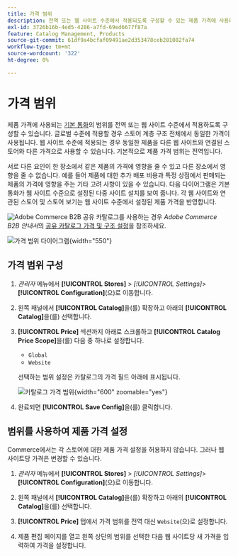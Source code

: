 ```yaml
---
title: 가격 범위
description: 전역 또는 웹 사이트 수준에서 적용되도록 구성할 수 있는 제품 가격에 사용되는 범위에 대해 알아봅니다.
exl-id: 3726b16b-4ed5-4286-a7fd-69ed6677f87a
feature: Catalog Management, Products
source-git-commit: 61df9a4bcfaf09491ae2d353478ceb281082fa74
workflow-type: tm+mt
source-wordcount: '322'
ht-degree: 0%

---
```


# 가격 범위

제품 가격에 사용되는 [기본 통화](../stores-purchase/currency-configuration.md)의 범위를 전역 또는 웹 사이트 수준에서 적용하도록 구성할 수 있습니다. 글로벌 수준에 적용할 경우 스토어 계층 구조 전체에서 동일한 가격이 사용됩니다. 웹 사이트 수준에 적용되는 경우 동일한 제품을 다른 웹 사이트와 연결된 스토어와 다른 가격으로 사용할 수 있습니다. 기본적으로 제품 가격 범위는 전역입니다.

서로 다른 요인이 한 장소에서 같은 제품의 가격에 영향을 줄 수 있고 다른 장소에서 영향을 줄 수 없습니다. 예를 들어 제품에 대한 추가 배포 비용과 특정 상점에서 판매되는 제품의 가격에 영향을 주는 기타 고려 사항이 있을 수 있습니다. 다음 다이어그램은 기본 통화가 웹 사이트 수준으로 설정된 다중 사이트 설치를 보여 줍니다. 각 웹 사이트와 연관된 스토어 및 스토어 보기는 웹 사이트 수준에서 설정된 제품 가격을 반영합니다.

![Adobe Commerce B2B](../assets/b2b.svg) 공유 카탈로그를 사용하는 경우 _Adobe Commerce B2B 안내서_&#x200B;의 [공유 카탈로그 가격 및 구조 설정](../b2b/catalog-shared-pricing-structure.md)을 참조하세요.

![가격 범위 다이어그램](./assets/catalog-price-scope.svg){width="550"}

## 가격 범위 구성

1. _관리자_ 메뉴에서 **[!UICONTROL Stores]** > _[!UICONTROL Settings]_>**[!UICONTROL Configuration]**(으)로 이동합니다.

1. 왼쪽 패널에서 **[!UICONTROL Catalog]**&#x200B;을(를) 확장하고 아래의 **[!UICONTROL Catalog]**&#x200B;을(를) 선택합니다.

1. **[!UICONTROL Price]** 섹션까지 아래로 스크롤하고 **[!UICONTROL Catalog Price Scope]**&#x200B;을(를) 다음 중 하나로 설정합니다.

   - `Global`
   - `Website`

   선택하는 범위 설정은 카탈로그의 가격 필드 아래에 표시됩니다.

   ![카탈로그 가격 범위](./assets/catalog-price.png){width="600" zoomable="yes"}

1. 완료되면 **[!UICONTROL Save Config]**&#x200B;을(를) 클릭합니다.

## 범위를 사용하여 제품 가격 설정

Commerce에서는 각 스토어에 대한 제품 가격 설정을 허용하지 않습니다. 그러나 웹 사이트당 가격은 변경할 수 있습니다.

1. _관리자_ 메뉴에서 **[!UICONTROL Stores]** > _[!UICONTROL Settings]_>**[!UICONTROL Configuration]**(으)로 이동합니다.

1. 왼쪽 패널에서 **[!UICONTROL Catalog]**&#x200B;을(를) 확장하고 아래의 **[!UICONTROL Catalog]**&#x200B;을(를) 선택합니다.

1. **[!UICONTROL Price]** 탭에서 가격 범위를 전역 대신 `Website`(으)로 설정합니다.

1. 제품 편집 페이지를 열고 왼쪽 상단의 범위를 선택한 다음 웹 사이트당 새 가격을 입력하여 가격을 설정합니다.
